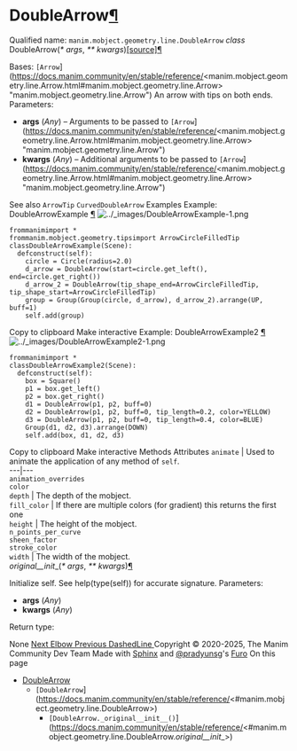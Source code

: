# DoubleArrow[¶](https://docs.manim.community/en/stable/reference/<#doublearrow> "Link to this heading")
Qualified name: `manim.mobject.geometry.line.DoubleArrow`
_class_ DoubleArrow(_* args_, _** kwargs_)[[source]](https://docs.manim.community/en/stable/reference/<../_modules/manim/mobject/geometry/line.html#DoubleArrow>)[¶](https://docs.manim.community/en/stable/reference/<#manim.mobject.geometry.line.DoubleArrow> "Link to this definition")
    
Bases: `[Arrow`](https://docs.manim.community/en/stable/reference/<manim.mobject.geometry.line.Arrow.html#manim.mobject.geometry.line.Arrow> "manim.mobject.geometry.line.Arrow")
An arrow with tips on both ends.
Parameters:
    
  * **args** (_Any_) – Arguments to be passed to `[Arrow`](https://docs.manim.community/en/stable/reference/<manim.mobject.geometry.line.Arrow.html#manim.mobject.geometry.line.Arrow> "manim.mobject.geometry.line.Arrow")
  * **kwargs** (_Any_) – Additional arguments to be passed to `[Arrow`](https://docs.manim.community/en/stable/reference/<manim.mobject.geometry.line.Arrow.html#manim.mobject.geometry.line.Arrow> "manim.mobject.geometry.line.Arrow")


See also
`ArrowTip` `CurvedDoubleArrow`
Examples
Example: DoubleArrowExample [¶](https://docs.manim.community/en/stable/reference/<#doublearrowexample>)
![../_images/DoubleArrowExample-1.png](https://docs.manim.community/en/stable/_images/DoubleArrowExample-1.png)
```
frommanimimport *
frommanim.mobject.geometry.tipsimport ArrowCircleFilledTip
classDoubleArrowExample(Scene):
  defconstruct(self):
    circle = Circle(radius=2.0)
    d_arrow = DoubleArrow(start=circle.get_left(), end=circle.get_right())
    d_arrow_2 = DoubleArrow(tip_shape_end=ArrowCircleFilledTip, tip_shape_start=ArrowCircleFilledTip)
    group = Group(Group(circle, d_arrow), d_arrow_2).arrange(UP, buff=1)
    self.add(group)

```
Copy to clipboard
Make interactive
Example: DoubleArrowExample2 [¶](https://docs.manim.community/en/stable/reference/<#doublearrowexample2>)
![../_images/DoubleArrowExample2-1.png](https://docs.manim.community/en/stable/_images/DoubleArrowExample2-1.png)
```
frommanimimport *
classDoubleArrowExample2(Scene):
  defconstruct(self):
    box = Square()
    p1 = box.get_left()
    p2 = box.get_right()
    d1 = DoubleArrow(p1, p2, buff=0)
    d2 = DoubleArrow(p1, p2, buff=0, tip_length=0.2, color=YELLOW)
    d3 = DoubleArrow(p1, p2, buff=0, tip_length=0.4, color=BLUE)
    Group(d1, d2, d3).arrange(DOWN)
    self.add(box, d1, d2, d3)

```
Copy to clipboard
Make interactive
Methods
Attributes
`animate` | Used to animate the application of any method of `self`.  
---|---  
`animation_overrides`  
`color`  
`depth` | The depth of the mobject.  
`fill_color` | If there are multiple colors (for gradient) this returns the first one  
`height` | The height of the mobject.  
`n_points_per_curve`  
`sheen_factor`  
`stroke_color`  
`width` | The width of the mobject.  
_original__init__(_* args_, _** kwargs_)[¶](https://docs.manim.community/en/stable/reference/<#manim.mobject.geometry.line.DoubleArrow._original__init__> "Link to this definition")
    
Initialize self. See help(type(self)) for accurate signature.
Parameters:
    
  * **args** (_Any_)
  * **kwargs** (_Any_)


Return type:
    
None
[ Next Elbow ](https://docs.manim.community/en/stable/reference/<manim.mobject.geometry.line.Elbow.html>) [ Previous DashedLine ](https://docs.manim.community/en/stable/reference/<manim.mobject.geometry.line.DashedLine.html>)
Copyright © 2020-2025, The Manim Community Dev Team 
Made with [Sphinx](https://docs.manim.community/en/stable/reference/<https:/www.sphinx-doc.org/>) and [@pradyunsg](https://docs.manim.community/en/stable/reference/<https:/pradyunsg.me>)'s [Furo](https://docs.manim.community/en/stable/reference/<https:/github.com/pradyunsg/furo>)
On this page 
  * [DoubleArrow](https://docs.manim.community/en/stable/reference/<#>)
    * `[DoubleArrow`](https://docs.manim.community/en/stable/reference/<#manim.mobject.geometry.line.DoubleArrow>)
      * `[DoubleArrow._original__init__()`](https://docs.manim.community/en/stable/reference/<#manim.mobject.geometry.line.DoubleArrow._original__init__>)


